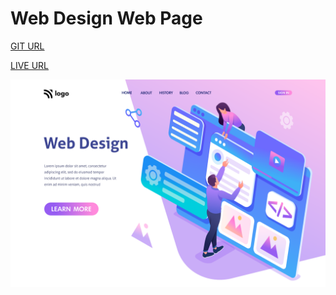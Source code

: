 # Web Design Web Page

[GIT URL](https://github.com/Shekhawat-J/web-design-page)

[LIVE URL]()

![Web page image](./8.png)
